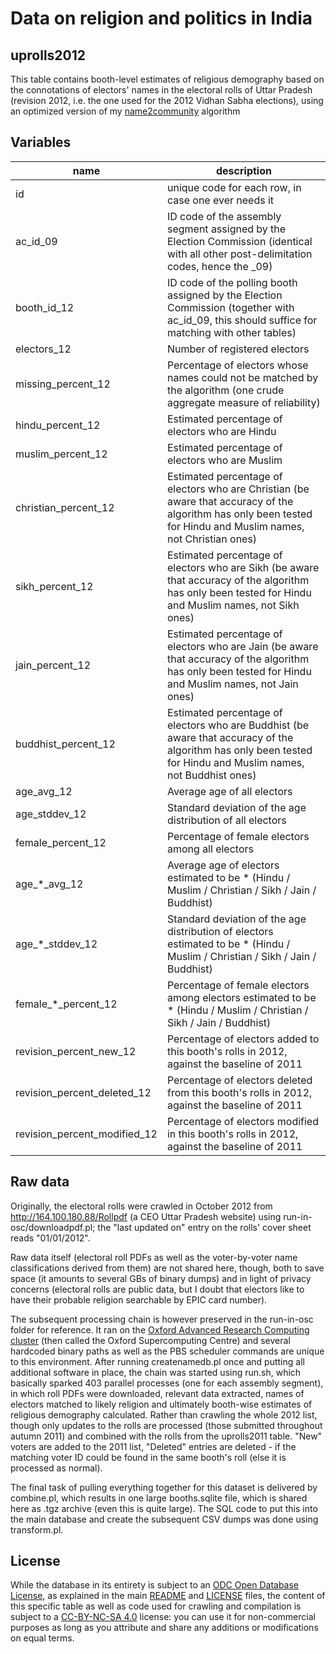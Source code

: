 # Data on religion and politics in India 

## uprolls2012

This table contains booth-level estimates of religious demography based on the connotations of electors' names in the electoral rolls of Uttar Pradesh (revision 2012, i.e. the one used for the 2012 Vidhan Sabha elections), using an optimized version of my [name2community](https://github.com/raphael-susewind/name2community) algorithm

## Variables

name | description
--- | ---
id | unique code for each row, in case one ever needs it
ac_id_09 | ID code of the assembly segment assigned by the Election Commission (identical with all other post-delimitation codes, hence the _09)
booth_id_12 | ID code of the polling booth assigned by the Election Commission (together with ac_id_09, this should suffice for matching with other tables)
electors_12 | Number of registered electors
missing_percent_12 | Percentage of electors whose names could not be matched by the algorithm (one crude aggregate measure of reliability)
hindu_percent_12 | Estimated percentage of electors who are Hindu
muslim_percent_12 | Estimated percentage of electors who are Muslim
christian_percent_12 | Estimated percentage of electors who are Christian (be aware that accuracy of the algorithm has only been tested for Hindu and Muslim names, not Christian ones)
sikh_percent_12 | Estimated percentage of electors who are Sikh (be aware that accuracy of the algorithm has only been tested for Hindu and Muslim names, not Sikh ones)
jain_percent_12 | Estimated percentage of electors who are Jain (be aware that accuracy of the algorithm has only been tested for Hindu and Muslim names, not Jain ones)
buddhist_percent_12 | Estimated percentage of electors who are Buddhist (be aware that accuracy of the algorithm has only been tested for Hindu and Muslim names, not Buddhist ones)
age_avg_12 | Average age of all electors
age_stddev_12 | Standard deviation of the age distribution of all electors
female_percent_12 | Percentage of female electors among all electors
age_*_avg_12 | Average age of electors estimated to be * (Hindu / Muslim / Christian / Sikh / Jain / Buddhist)
age_*_stddev_12 | Standard deviation of the age distribution of electors  estimated to be * (Hindu / Muslim / Christian / Sikh / Jain / Buddhist)
female_*_percent_12 | Percentage of female electors among electors estimated to be * (Hindu / Muslim / Christian / Sikh / Jain / Buddhist)
revision_percent_new_12 | Percentage of electors added to this booth's rolls in 2012, against the baseline of 2011 
revision_percent_deleted_12 | Percentage of electors deleted from this booth's rolls in 2012, against the baseline of 2011
revision_percent_modified_12 | Percentage of electors modified in this booth's rolls in 2012, against the baseline of 2011

## Raw data

Originally, the electoral rolls were crawled in October 2012 from http://164.100.180.88/Rollpdf (a CEO Uttar Pradesh website) using run-in-osc/downloadpdf.pl; the "last updated on" entry on the rolls' cover sheet reads "01/01/2012".

Raw data itself (electoral roll PDFs as well as the voter-by-voter name classifications derived from them) are not shared here, though, both to save space (it amounts to several GBs of binary dumps) and in light of privacy concerns (electoral rolls are public data, but I doubt that electors like to have their probable religion searchable by EPIC card number). 

The subsequent processing chain is however preserved in the run-in-osc folder for reference. It ran on the [Oxford Advanced Research Computing cluster](https://www.arc.ox.ac.uk) (then called the Oxford Supercomputing Centre) and several hardcoded binary paths as well as the PBS scheduler commands are unique to this environment. After running createnamedb.pl once and putting all additional software in place, the chain was started using run.sh, which basically sparked 403 parallel processes (one for each assembly segment), in which roll PDFs were downloaded, relevant data extracted, names of electors matched to likely religion and ultimately booth-wise estimates of religious demography calculated. Rather than crawling the whole 2012 list, though only updates to the rolls are processed (those submitted throughout autumn 2011) and combined with the rolls from the uprolls2011 table. "New" voters are added to the 2011 list, "Deleted" entries are deleted - if the matching voter ID could be found in the same booth's roll (else it is processed as normal). 

The final task of pulling everything together for this dataset is delivered by combine.pl, which results in one large booths.sqlite file, which is shared here as .tgz archive (even this is quite large). The SQL code to put this into the main database and create the subsequent CSV dumps was done using transform.pl.

## License

While the database in its entirety is subject to an [ODC Open Database License](http://opendatacommons.org/licenses/odbl/), as explained in the main [README](https://github.com/raphael-susewind/india-religion-politics/blob/master/README.md) and [LICENSE](https://github.com/raphael-susewind/india-religion-politics/blob/master/LICENSE.md) files, the content of this specific table as well as code used for crawling and compilation is subject to a [CC-BY-NC-SA 4.0](https://creativecommons.org/licenses/by-nc-sa/4.0/) license: you can use it for non-commercial purposes as long as you attribute and share any additions or modifications on equal terms. 
